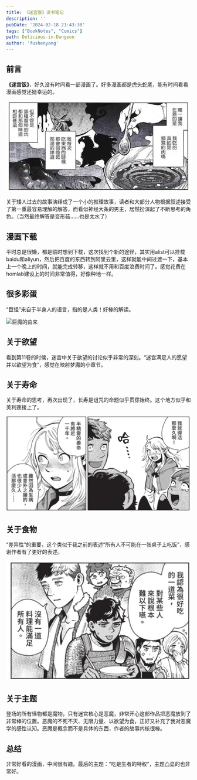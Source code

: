```yaml
---
title: 《迷宫饭》读书笔记
description: ''
pubDate: '2024-02-18 21:43:38'
tags: ["BookNotes", "Comics"]
path: Delicious-in-Dungeon
author: 'fushenyang'
---
```


## 前言

**《迷宫饭》**，好久没有时间看一部漫画了。好多漫画都是虎头蛇尾，能有时间看看漫画感觉还挺幸运的。

![49话的故事挺棒的](book-5-Delicious-in-Dungeon/49.png)

关于矮人过去的故事演绎成了一个小的推理故事，读者和大部分人物根据叙述接受了第一重最容易理解的解答，而看似神经大条的男主，居然扮演起了不断思考的角色。（当然最终解答是变形菇……也是太水了）

## 漫画下载

平时总是很懒，都是临时想到下载，这次找到个新的途径，其实用alist可以挂载baidu和aliyun，然后把百度的东西转到阿里云里，这样就能中间过渡一下，基本上一个晚上的时间，就能完成转移，这样就不用和百度浪费时间了。感觉花费在homlab建设上的时间非常值得，好像种地一样。

## 很多彩蛋

“巨怪”来自于半身人的语言，指的是人类！好棒的解读。

![巨魔的由来](book-5-Delicious-in-Dungeon/vol8.196p.png)

## 关于欲望

看到第11卷的时候，迷宫中关于欲望的讨论似乎非常的深刻。“迷宫满足人的愿望并以欲望为食”，感觉在映射梦魔的小章节。

## 关于寿命

关于寿命的思考，再次出现了，长寿是诅咒的命题似乎贯穿始终。这个地方似乎和芙利莲接上了。

![1000年的寿命](book-5-Delicious-in-Dungeon/1000years.png)

## 关于食物

“差异性”的重要，这个类似于我之前的表述“所有人不可能在一张桌子上吃饭”，感谢作者有了更好的表述。

![每个人喜欢的食物不同](book-5-Delicious-in-Dungeon/idea-like-mine.png)

## 关于主题

登场的所有怪物都是魔物，只有迷宫核心是恶魔，非常开心这部作品把恶魔放到了非常棒的位置。恶魔的不死不灭、无限力量、以欲望为食，正好又补充了我对恶魔学的感性认知。恶魔是概念而不是具体的东西，作者的故事内核很棒。

## 总结

非常好看的漫画，中间很有趣。最后的主题：“吃是生者的特权”，主题凸显的也非常好。
